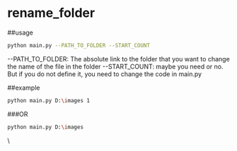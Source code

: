 # rename_folder
 
##usage
```bash
python main.py --PATH_TO_FOLDER --START_COUNT
```
--PATH_TO_FOLDER: The absolute link to the folder that you want to change the name of the file in the folder
--START_COUNT: maybe you need or no. But if you do not define it, you need to change the code in main.py

##example
```bash
python main.py D:\images 1
```
###OR
```bash
python main.py D:\images
```
\
